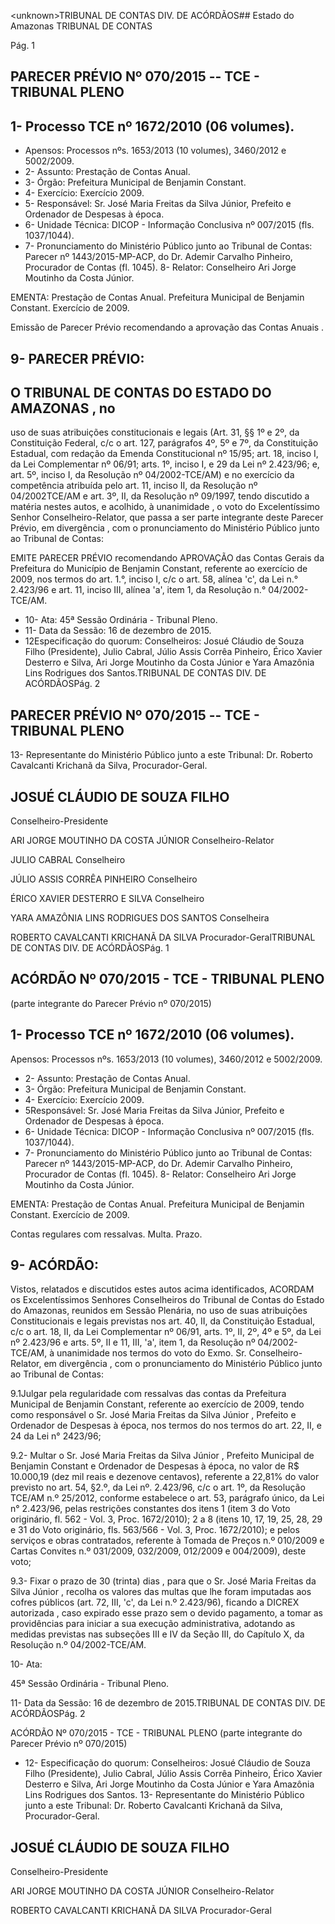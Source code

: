 &lt;unknown&gt;TRIBUNAL DE CONTAS DIV. DE ACÓRDÃOS## Estado do Amazonas TRIBUNAL DE CONTAS

Pág. 1

## PARECER PRÉVIO Nº 070/2015 -- TCE - TRIBUNAL PLENO

## 1- Processo TCE nº 1672/2010 (06 volumes).

- Apensos: Processos nºs. 1653/2013 (10 volumes), 3460/2012 e 5002/2009.
- 2- Assunto: Prestação de Contas Anual.
- 3- Órgão: Prefeitura Municipal de Benjamin Constant.
- 4- Exercício: Exercício 2009.
- 5-  Responsável: Sr.  José  Maria  Freitas  da  Silva  Júnior,  Prefeito  e  Ordenador  de Despesas à época.
- 6- Unidade Técnica: DICOP - Informação Conclusiva nº 007/2015 (fls. 1037/1044).
- 7-  Pronunciamento  do Ministério Público  junto  ao Tribunal  de Contas: Parecer  nº 1443/2015-MP-ACP, do Dr. Ademir Carvalho Pinheiro, Procurador de Contas (fl. 1045). 8- Relator: Conselheiro Ari Jorge Moutinho da Costa Júnior.

EMENTA: Prestação de Contas Anual. Prefeitura  Municipal  de  Benjamin  Constant. Exercício de 2009.

Emissão de Parecer Prévio recomendando a aprovação das Contas Anuais .

## 9- PARECER PRÉVIO:

## O TRIBUNAL DE CONTAS DO ESTADO DO AMAZONAS ,  no

uso  de  suas  atribuições  constitucionais  e  legais  (Art.  31,  §§  1º  e  2º,  da  Constituição Federal, c/c o art. 127, parágrafos 4º, 5º e 7º, da Constituição Estadual, com redação da Emenda Constitucional nº 15/95; art. 18, inciso I, da Lei Complementar nº 06/91; arts. 1º, inciso I, e 29 da Lei nº 2.423/96; e, art. 5º, inciso I, da Resolução nº 04/2002-TCE/AM) e no exercício da competência atribuída pelo art. 11, inciso II, da Resolução nº 04/2002TCE/AM e art. 3º, II, da Resolução nº 09/1997, tendo discutido a matéria nestes autos, e acolhido, à  unanimidade ,  o  voto  do  Excelentíssimo  Senhor  Conselheiro-Relator,  que passa a ser parte integrante deste Parecer Prévio, em divergência , com o pronunciamento do Ministério Público junto ao Tribunal de Contas:

EMITE  PARECER  PRÉVIO recomendando APROVAÇÃO das Contas Gerais da Prefeitura do Município de Benjamin Constant, referente ao exercício de 2009, nos termos do art. 1.°, inciso I, c/c o art. 58, alínea 'c', da Lei n.° 2.423/96 e art. 11, inciso III, alínea 'a', item 1, da Resolução n.° 04/2002-TCE/AM.

- 10- Ata: 45ª Sessão Ordinária - Tribunal Pleno.
- 11- Data da Sessão: 16 de dezembro de 2015.
- 12Especificação do quorum: Conselheiros: Josué Cláudio de Souza Filho (Presidente), Julio Cabral, Júlio  Assis Corrêa Pinheiro, Érico Xavier Desterro e Silva, Ari Jorge Moutinho da Costa Júnior e Yara Amazônia Lins Rodrigues dos Santos.TRIBUNAL DE CONTAS DIV. DE ACÓRDÃOSPág. 2

## PARECER PRÉVIO Nº 070/2015 -- TCE - TRIBUNAL PLENO

13- Representante do Ministério Público junto a este Tribunal: Dr. Roberto Cavalcanti Krichanã da Silva, Procurador-Geral.

## JOSUÉ CLÁUDIO DE SOUZA FILHO

Conselheiro-Presidente

ARI JORGE MOUTINHO DA COSTA JÚNIOR Conselheiro-Relator

JULIO CABRAL Conselheiro

JÚLIO ASSIS CORRÊA PINHEIRO Conselheiro

ÉRICO XAVIER DESTERRO E SILVA Conselheiro

YARA AMAZÔNIA LINS RODRIGUES DOS SANTOS Conselheira

ROBERTO CAVALCANTI KRICHANÃ DA SILVA Procurador-GeralTRIBUNAL DE CONTAS DIV. DE ACÓRDÃOSPág. 1

## ACÓRDÃO Nº 070/2015 - TCE - TRIBUNAL PLENO

(parte integrante do Parecer Prévio nº 070/2015)

## 1- Processo TCE nº 1672/2010 (06 volumes).

Apensos: Processos nºs. 1653/2013 (10 volumes), 3460/2012 e 5002/2009.

- 2- Assunto: Prestação de Contas Anual.
- 3- Órgão: Prefeitura Municipal de Benjamin Constant.
- 4- Exercício: Exercício 2009.
- 5Responsável: Sr. José  Maria  Freitas  da  Silva  Júnior,  Prefeito  e  Ordenador  de Despesas à época.
- 6- Unidade Técnica: DICOP - Informação Conclusiva nº 007/2015 (fls. 1037/1044).
- 7-  Pronunciamento  do  Ministério  Público  junto  ao  Tribunal  de  Contas: Parecer  nº 1443/2015-MP-ACP, do Dr. Ademir Carvalho Pinheiro, Procurador de Contas (fl. 1045). 8- Relator: Conselheiro Ari Jorge Moutinho da Costa Júnior.

EMENTA: Prestação de Contas Anual. Prefeitura  Municipal  de  Benjamin  Constant. Exercício de 2009.

Contas regulares com ressalvas. Multa. Prazo.

## 9- ACÓRDÃO:

Vistos, relatados e discutidos estes autos acima identificados, ACORDAM os Excelentíssimos Senhores Conselheiros do Tribunal de Contas do Estado do Amazonas, reunidos  em  Sessão  Plenária,  no  uso  de  suas  atribuições  Constitucionais  e  legais previstas nos art. 40, II, da Constituição Estadual, c/c o art. 18, II, da Lei Complementar nº 06/91,  arts.  1º,  II,  2º,  4º  e  5º,  da  Lei  nº  2.423/96  e  arts.  5º,  II  e  11,  III,  'a',  item  1,  da Resolução  nº  04/2002-TCE/AM, à  unanimidade nos  termos  do  voto  do  Exmo. Sr. Conselheiro-Relator, em divergência , com o pronunciamento do Ministério Público junto ao Tribunal de Contas:

9.1Julgar  pela  regularidade  com  ressalvas das  contas  da  Prefeitura Municipal de Benjamin Constant, referente ao exercício de 2009, tendo como responsável o Sr. José Maria Freitas da Silva Júnior ,  Prefeito  e  Ordenador de Despesas à época, nos termos do nos termos do art. 22, II, e 24 da Lei n° 2423/96;

9.2- Multar o Sr. José Maria Freitas da Silva Júnior ,  Prefeito  Municipal de Benjamin Constant e Ordenador de Despesas à época, no valor de R$ 10.000,19 (dez mil reais e dezenove centavos), referente a 22,81% do valor previsto no art. 54, §2.º, da Lei nº. 2.423/96, c/c o art. 1º, da Resolução TCE/AM n.º 25/2012, conforme estabelece o art. 53, parágrafo único, da  Lei  n° 2.423/96,  pelas restrições constantes dos  itens  1  (item 3  do Voto originário, fl. 562 - Vol. 3, Proc. 1672/2010); 2 a 8 (itens 10, 17, 19, 25, 28, 29 e 31 do Voto  originário,  fls. 563/566  -  Vol.  3,  Proc.  1672/2010); e  pelos  serviços  e  obras contratados, referente à Tomada de Preços n.º 010/2009 e Cartas Convites n.º 031/2009, 032/2009, 012/2009 e 004/2009), deste voto;

9.3- Fixar o prazo de 30 (trinta) dias , para que o Sr. José Maria Freitas da Silva Júnior , recolha os valores das multas que lhe foram imputadas aos cofres públicos (art.  72,  III,  'c',  da  Lei  n.º  2.423/96),  ficando  a DICREX autorizada ,  caso expirado esse prazo  sem  o  devido  pagamento,  a  tomar  as  providências  para  iniciar  a  sua  execução administrativa,  adotando  as  medidas  previstas  nas subseções  III  e  IV  da  Seção  III,  do Capítulo X, da Resolução n.º 04/2002-TCE/AM.

10- Ata:

45ª Sessão Ordinária - Tribunal Pleno.

11- Data da Sessão: 16 de dezembro de 2015.TRIBUNAL DE CONTAS DIV. DE ACÓRDÃOSPág. 2

ACÓRDÃO Nº 070/2015 - TCE - TRIBUNAL PLENO (parte integrante do Parecer Prévio nº 070/2015)

- 12- Especificação do quorum: Conselheiros: Josué Cláudio de Souza Filho (Presidente), Julio Cabral, Júlio Assis Corrêa Pinheiro, Érico Xavier Desterro e Silva, Ari Jorge Moutinho da Costa Júnior e Yara Amazônia Lins Rodrigues dos Santos. 13- Representante do Ministério Público junto a este Tribunal: Dr. Roberto Cavalcanti Krichanã da Silva, Procurador-Geral.

## JOSUÉ CLÁUDIO DE SOUZA FILHO

Conselheiro-Presidente

ARI JORGE MOUTINHO DA COSTA JÚNIOR Conselheiro-Relator

ROBERTO CAVALCANTI KRICHANÃ DA SILVA Procurador-Geral
